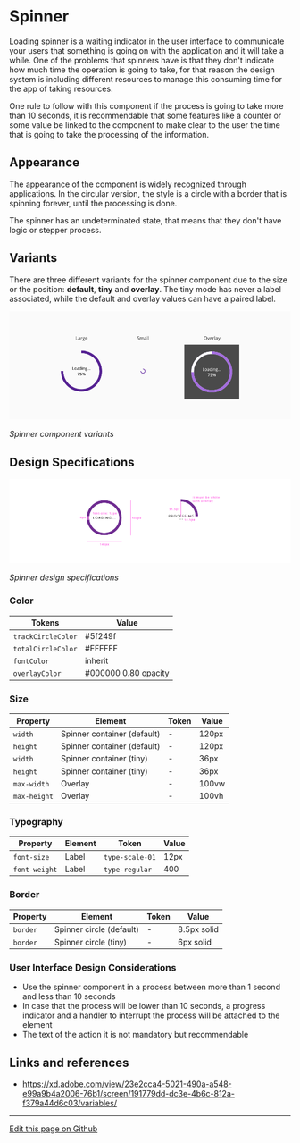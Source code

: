 # Spinner

Loading spinner is a waiting indicator in the user interface to communicate your users that something is going on with the application and it will take a while. One of the problems that spinners have is that they don't indicate how much time the operation is going to take, for that reason the design system is including different resources to manage this consuming time for the app of taking resources.

One rule to follow with this component if the process is going to take more than 10 seconds, it is recommendable that some features like a counter or some value be linked to the component to make clear to the user the time that is going to take the processing of the information.

## Appearance

The appearance of the component is widely recognized through applications.
In the circular version, the style is a circle with a border that is spinning forever, until the processing is done.

The spinner has an undeterminated state, that means that they don't have logic or stepper process.

## Variants

There are three different variants for the spinner component due to the size or the position: **default**, **tiny** and **overlay**.
The tiny mode has never a label associated, while the default and overlay values can have a paired label.

![Spinner component variants](images/spinner_variants.png)

_Spinner component variants_


## Design Specifications

![Spinner design specifications](images/spinner_specs.png)

_Spinner design specifications_

### Color

| Tokens             | Value                |
| ------------------ | -------------------- |
| `trackCircleColor` |              #5f249f |
| `totalCircleColor` |              #FFFFFF |
| `fontColor`        |              inherit |
| `overlayColor`     | #000000 0.80 opacity |

### Size

| Property        | Element                      | Token            | Value     |
| --------------- | ---------------------------- | ---------------- | --------- |
| `width`         | Spinner container (default)  | -                | 120px     |
| `height`        | Spinner container (default)  | -                | 120px     |
| `width`         | Spinner container (tiny)     | -                | 36px      |
| `height`        | Spinner container (tiny)     | -                | 36px      |
| `max-width`     | Overlay                      | -                | 100vw     |
| `max-height`    | Overlay                      | -                | 100vh     |


### Typography

| Property        | Element          | Token            | Value     |
| --------------- | ---------------- | ---------------- | --------- |
| `font-size`     | Label            | `type-scale-01`  | 12px      |
| `font-weight`   | Label            | `type-regular`   | 400       |

### Border

| Property        | Element                      | Token            | Value        |
| --------------- | ---------------------------- | ---------------- | ------------ |
| `border`        | Spinner circle (default)     | -                | 8.5px solid  |
| `border`        | Spinner circle (tiny)        | -                | 6px solid    |


### User Interface Design Considerations

- Use the spinner component in a process between more than 1 second and less than 10 seconds
- In case that the process will be lower than 10 seconds, a progress indicator and a handler to interrupt the process will be attached to the element
- The text of the action it is not mandatory but recommendable

## Links and references

- https://xd.adobe.com/view/23e2cca4-5021-490a-a548-e99a9b4a2006-76b1/screen/191779dd-dc3e-4b6c-812a-f379a44d6c03/variables/
____________________________________________________________

[Edit this page on Github](https://github.com/dxc-technology/halstack-style-guide/blob/master/guidelines/components/spinner/README.md)

